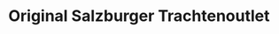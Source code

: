 ---
title: "Original Salzburger Trachtenoutlet"
url: /parndorf/original-salzburger-trachtenoutlet/
shop: Kleidung
---